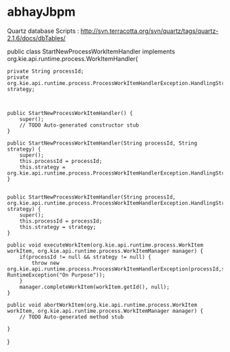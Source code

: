 # abhayJbpm

Quartz database Scripts : http://svn.terracotta.org/svn/quartz/tags/quartz-2.1.6/docs/dbTables/


public class StartNewProcessWorkItemHandler implements org.kie.api.runtime.process.WorkItemHandler{
	
	private String processId;
	private org.kie.api.runtime.process.ProcessWorkItemHandlerException.HandlingStrategy strategy;
	
	

	public StartNewProcessWorkItemHandler() {
		super();
		// TODO Auto-generated constructor stub
	}

	public StartNewProcessWorkItemHandler(String processId, String strategy) {
		super();
		this.processId = processId;
		this.strategy = org.kie.api.runtime.process.ProcessWorkItemHandlerException.HandlingStrategy.valueOf(strategy);
	}
	

	public StartNewProcessWorkItemHandler(String processId, org.kie.api.runtime.process.ProcessWorkItemHandlerException.HandlingStrategy strategy) {
		super();
		this.processId = processId;
		this.strategy = strategy;
	}

	public void executeWorkItem(org.kie.api.runtime.process.WorkItem workItem, org.kie.api.runtime.process.WorkItemManager manager) {
		if(processId != null && strategy != null) {
			throw new org.kie.api.runtime.process.ProcessWorkItemHandlerException(processId,strategy,new RuntimeException("On Purpose"));
		}
		manager.completeWorkItem(workItem.getId(), null);
	}

	public void abortWorkItem(org.kie.api.runtime.process.WorkItem workItem, org.kie.api.runtime.process.WorkItemManager manager) {
		// TODO Auto-generated method stub
		
	}

}

